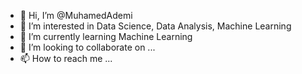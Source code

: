 - 👋 Hi, I’m @MuhamedAdemi
- 👀 I’m interested in Data Science, Data Analysis, Machine Learning
- 🌱 I’m currently learning Machine Learning
- 💞️ I’m looking to collaborate on ...
- 📫 How to reach me ...

<!---
MuhamedAdemi/MuhamedAdemi is a ✨ special ✨ repository because its `README.md` (this file) appears on your GitHub profile.
You can click the Preview link to take a look at your changes.
--->
